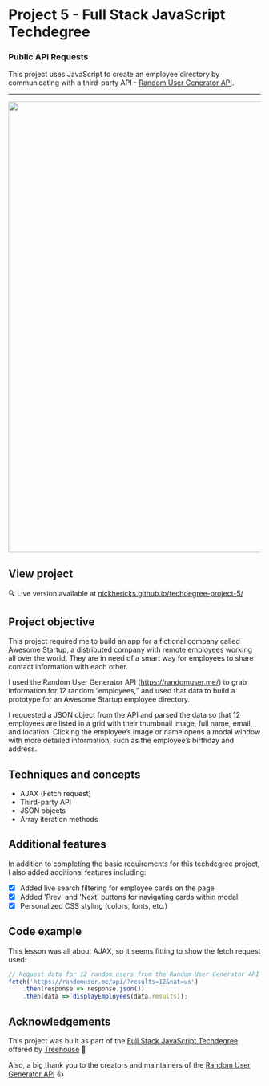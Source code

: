 # Project 5 - Full Stack JavaScript Techdegree

### Public API Requests

This project uses JavaScript to create an employee directory by communicating with a third-party API - [Random User Generator API](https://randomuser.me/).

---

<img src="https://res.cloudinary.com/dtqevfsxh/image/upload/v1553282635/portfolio/publicApiRequest.png" width="899px">

## View project

:mag: Live version available at [nickhericks.github.io/techdegree-project-5/](https://nickhericks.github.io/techdegree-project-5/)

## Project objective

This project required me to build an app for a fictional company called Awesome Startup, a distributed company with remote employees working all over the world. They are in need of a smart way for employees to share contact information with each other.

I used the Random User Generator API (https://randomuser.me/) to grab information for 12 random “employees,” and used that data to build a prototype for an Awesome Startup employee directory.

I requested a JSON object from the API and parsed the data so that 12 employees are listed in a grid with their thumbnail image, full name, email, and location. Clicking the employee’s image or name opens a modal window with more detailed information, such as the employee’s birthday and address.

## Techniques and concepts

- AJAX (Fetch request)
- Third-party API
- JSON objects
- Array iteration methods

## Additional features

In addition to completing the basic requirements for this techdegree project, I also added additional features including:

- [x] Added live search filtering for employee cards on the page
- [x] Added 'Prev' and 'Next' buttons for navigating cards within modal
- [x] Personalized CSS styling (colors, fonts, etc.)

## Code example

This lesson was all about AJAX, so it seems fitting to show the fetch request used:

```javascript
// Request data for 12 random users from the Random User Generator API
fetch('https://randomuser.me/api/?results=12&nat=us')
	.then(response => response.json())
	.then(data => displayEmployees(data.results));
```

## Acknowledgements

This project was built as part of the [Full Stack JavaScript Techdegree](https://join.teamtreehouse.com/techdegree/) offered by [Treehouse](https://teamtreehouse.com) :raised_hands:

Also, a big thank you to the creators and maintainers of the [Random User Generator API](https://randomuser.me/) 👍